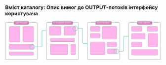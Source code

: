 ### Вміст каталогу: Опис вимог до OUTPUT-потоків інтерфейсу користувача
![](https://github.com/oleksandrblazhko/ai-212-leventij/blob/Laboratory_Work_3/1-SoftwareRequirements/1.4-FuncNonFuncRequirements/1.4.4-NFRUserInterfaceOUTPUT/Carcass.jpg?raw=true)
